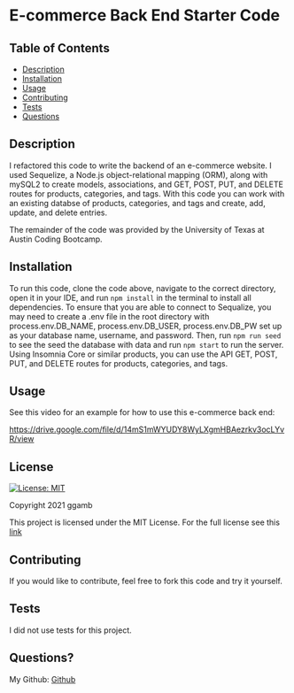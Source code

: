# E-commerce Back End Starter Code
## Table of Contents
* [Description](#description)
* [Installation](#installation)
* [Usage](#usage)
* [Contributing](#contributing)
* [Tests](#tests)
* [Questions](#questions)

## Description
I refactored this code to write the backend of an e-commerce website. I used Sequelize, a Node.js object-relational mapping (ORM), along with mySQL2 to create models, associations, and GET, POST, PUT, and DELETE routes for products, categories, and tags. With this code you can work with an existing databse of products, categories, and tags and create, add, update, and delete entries.

The remainder of the code was provided by the University of Texas at Austin Coding Bootcamp.

## Installation

To run this code, clone the code above, navigate to the correct directory, open it in your IDE, and run `npm install` in the terminal to install all dependencies. To ensure that you are able to connect to Sequalize, you may need to create a .env file in the root directory with process.env.DB_NAME, process.env.DB_USER, process.env.DB_PW set up as your database name, username, and password. Then, run `npm run seed` to see the seed the database with data and run `npm start` to run the server. Using Insomnia Core or similar products, you can use the API  GET, POST, PUT, and DELETE routes for products, categories, and tags.

## Usage
See this video for an example for how to use this e-commerce back end:

https://drive.google.com/file/d/14mS1mWYUDY8WyLXgmHBAezrkv3ocLYvR/view

## License
[![License: MIT](https://img.shields.io/badge/License-MIT-red.svg)](https://opensource.org/licenses/MIT)

Copyright 2021 ggamb

This project is licensed under the MIT License. For the full license see this [link](https://opensource.org/licenses/MIT)

## Contributing

If you would like to contribute, feel free to fork this code and try it yourself.

## Tests
I did not use tests for this project.

## Questions?
My Github: [Github](https://github.com/ggamb)
